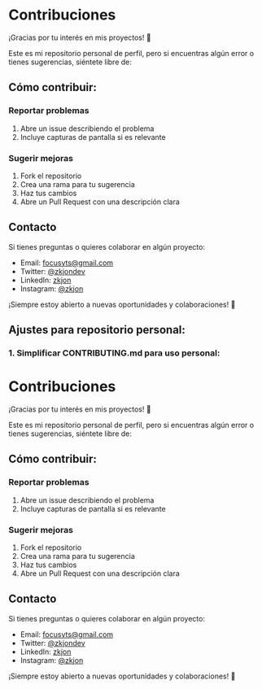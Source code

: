 # Contribuciones

¡Gracias por tu interés en mis proyectos! 🎉

Este es mi repositorio personal de perfil, pero si encuentras algún error o tienes sugerencias, siéntete libre de:

## Cómo contribuir:

### Reportar problemas
1. Abre un issue describiendo el problema
2. Incluye capturas de pantalla si es relevante

### Sugerir mejoras
1. Fork el repositorio
2. Crea una rama para tu sugerencia
3. Haz tus cambios
4. Abre un Pull Request con una descripción clara

## Contacto

Si tienes preguntas o quieres colaborar en algún proyecto:
- Email: focusyts@gmail.com
- Twitter: [@zkjondev](https://twitter.com/zkjondev)
- LinkedIn: [zkjon](https://linkedin.com/in/zkjon)
- Instagram: [@zkjon](https://instagram.com/zkjon)

¡Siempre estoy abierto a nuevas oportunidades y colaboraciones! 🚀


## Ajustes para repositorio personal:

### 1. Simplificar CONTRIBUTING.md para uso personal:

# Contribuciones

¡Gracias por tu interés en mis proyectos! 🎉

Este es mi repositorio personal de perfil, pero si encuentras algún error o tienes sugerencias, siéntete libre de:

## Cómo contribuir:

### Reportar problemas
1. Abre un issue describiendo el problema
2. Incluye capturas de pantalla si es relevante

### Sugerir mejoras
1. Fork el repositorio
2. Crea una rama para tu sugerencia
3. Haz tus cambios
4. Abre un Pull Request con una descripción clara

## Contacto

Si tienes preguntas o quieres colaborar en algún proyecto:
- Email: focusyts@gmail.com
- Twitter: [@zkjondev](https://twitter.com/zkjondev)
- LinkedIn: [zkjon](https://linkedin.com/in/zkjon)
- Instagram: [@zkjon](https://instagram.com/zkjon)

¡Siempre estoy abierto a nuevas oportunidades y colaboraciones! 🚀